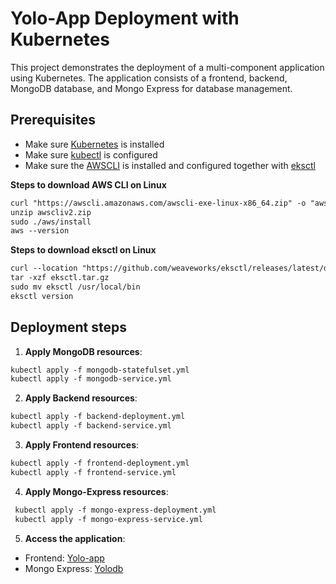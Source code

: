 # Yolo-App Deployment with Kubernetes

This project demonstrates the deployment of a multi-component application using Kubernetes. The application consists of a frontend, backend, MongoDB database, and Mongo Express for database management.

## Prerequisites

- Make sure [Kubernetes](https://kubernetes.io/) is installed
- Make sure [kubectl](https://kubernetes.io/docs/tasks/tools/install-kubectl/) is configured
- Make sure the [AWSCLI](https://awscli.amazonaws.com/awscli-exe-linux-x86_64.zip) is installed and configured together with [eksctl](https://github.com/weaveworks/eksctl/releases/latest/download/eksctl)

**Steps to download AWS CLI on Linux**
```markdown
curl "https://awscli.amazonaws.com/awscli-exe-linux-x86_64.zip" -o "awscliv2.zip"
unzip awscliv2.zip
sudo ./aws/install
aws --version
```
**Steps to download eksctl on Linux**
```markdown
curl --location "https://github.com/weaveworks/eksctl/releases/latest/download/eksctl_$(uname -s)_amd64.tar.gz" -o "eksctl.tar.gz"
tar -xzf eksctl.tar.gz
sudo mv eksctl /usr/local/bin
eksctl version

```

## Deployment steps

1. **Apply MongoDB resources**:
``` markdown 
kubectl apply -f mongodb-statefulset.yml 
kubectl apply -f mongodb-service.yml 
```

2. **Apply Backend resources**:
``` markdown 
kubectl apply -f backend-deployment.yml
kubectl apply -f backend-service.yml
```

3. **Apply Frontend resources**:
``` markdown 
kubectl apply -f frontend-deployment.yml
kubectl apply -f frontend-service.yml
```

4. **Apply Mongo-Express resources**:
``` markdown 
 kubectl apply -f mongo-express-deployment.yml
 kubectl apply -f mongo-express-service.yml
```

5. **Access the application**:
- Frontend: [Yolo-app](http://a2cd55b4cfb6d46a2a7f253d8c7476d8-530763216.us-west-2.elb.amazonaws.com/)
- Mongo Express: [Yolodb](http://aa9b277be2dd64233912349a23347468-1407590778.us-west-2.elb.amazonaws.com)